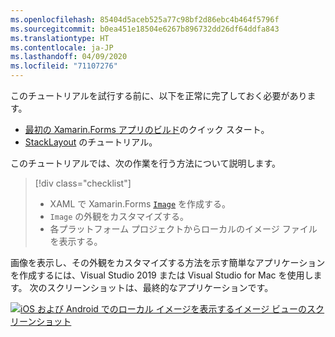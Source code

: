 ```yaml
---
ms.openlocfilehash: 85404d5aceb525a77c98bf2d86ebc4b464f5796f
ms.sourcegitcommit: b0ea451e18504e6267b896732dd26df64ddfa843
ms.translationtype: HT
ms.contentlocale: ja-JP
ms.lasthandoff: 04/09/2020
ms.locfileid: "71107276"
---
```

このチュートリアルを試行する前に、以下を正常に完了しておく必要があります。

- [最初の Xamarin.Forms アプリのビルド](~/get-started/first-app/index.md)のクイック スタート。
- [StackLayout](~/get-started/tutorials/stacklayout/index.yml) のチュートリアル。

このチュートリアルでは、次の作業を行う方法について説明します。

> [!div class="checklist"]
>
> - XAML で Xamarin.Forms [`Image`](xref:Xamarin.Forms.Image) を作成する。
> - `Image` の外観をカスタマイズする。
> - 各プラットフォーム プロジェクトからローカルのイメージ ファイルを表示する。

画像を表示し、その外観をカスタマイズする方法を示す簡単なアプリケーションを作成するには、Visual Studio 2019 または Visual Studio for Mac を使用します。 次のスクリーンショットは、最終的なアプリケーションです。

[![iOS および Android でのローカル イメージを表示するイメージ ビューのスクリーンショット](../images/local-file.png "ローカル イメージを表示するイメージ ビュー")](../images/local-file-large.png#lightbox "ローカル イメージを表示するイメージ ビュー")
